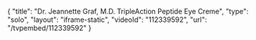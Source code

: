 {
    "title": "Dr. Jeannette Graf, M.D. TripleAction Peptide Eye Creme",
    "type": "solo",
    "layout": "iframe-static",
    "videoId": "112339592",
    "url": "\/tvpembed\/112339592"
}